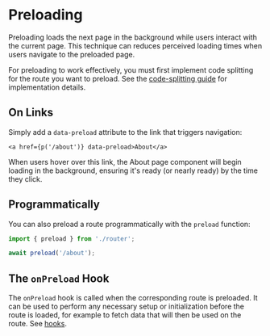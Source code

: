 # Preloading

Preloading loads the next page in the background while users interact with the current page. This technique can reduces perceived loading times when users navigate to the preloaded page.

For preloading to work effectively, you must first implement code splitting for the route you want to preload. See the [code-splitting guide](./code-splitting.md) for implementation details.

## On Links

Simply add a `data-preload` attribute to the link that triggers navigation:

```svelte
<a href={p('/about')} data-preload>About</a>
```

When users hover over this link, the About page component will begin loading in the background, ensuring it's ready (or nearly ready) by the time they click.

## Programmatically

You can also preload a route programmatically with the `preload` function:

```ts
import { preload } from './router';

await preload('/about');
```

## The `onPreload` Hook

The `onPreload` hook is called when the corresponding route is preloaded. It can be used to perform any necessary setup or initialization before the route is loaded, for example to fetch data that will then be used on the route. See [hooks](./hooks).
